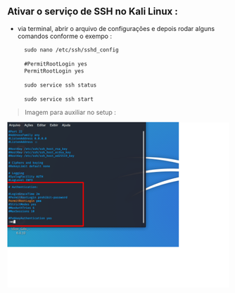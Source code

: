 ## Ativar o serviço de SSH no Kali Linux :

- via terminal, abrir o arquivo de configurações e depois rodar alguns comandos conforme o exempo :

		sudo nano /etc/ssh/sshd_config
	
		#PermitRootLogin yes
		PermitRootLogin yes

		sudo service ssh status

		sudo service ssh start



> Imagem para auxiliar no setup :

![SSh-setup](etc-ssh-sshd_config.png)